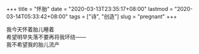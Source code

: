 +++
title = "怀胎"
date = "2020-03-13T23:35:17+08:00"
lastmod = "2020-03-14T05:33:42+08:00"
tags = ["诗", "创造"]
slug = "pregnant"
+++

我今天怀着胎儿睡着  
希望明早失落不要再将我环绕——  
我不希望我的胎儿流产
